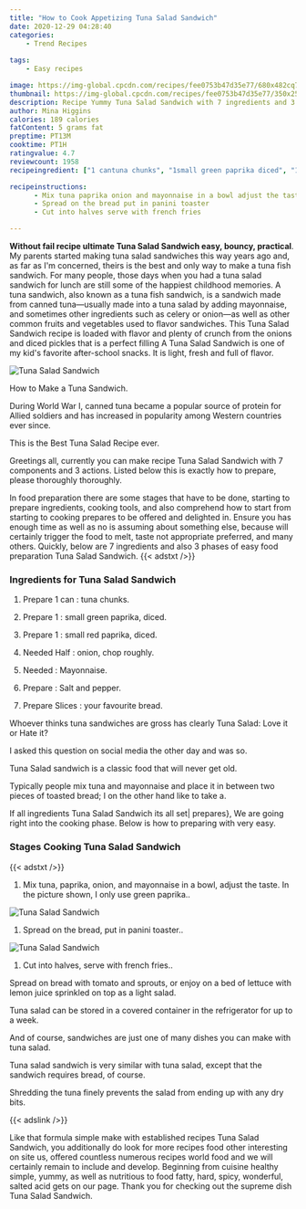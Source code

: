 ```yaml
---
title: "How to Cook Appetizing Tuna Salad Sandwich"
date: 2020-12-29 04:28:40
categories:
    - Trend Recipes
    
tags:
    - Easy recipes

image: https://img-global.cpcdn.com/recipes/fee0753b47d35e77/680x482cq70/tuna-salad-sandwich-recipe-main-photo.jpg
thumbnail: https://img-global.cpcdn.com/recipes/fee0753b47d35e77/350x250cq70/tuna-salad-sandwich-recipe-main-photo.jpg
description: Recipe Yummy Tuna Salad Sandwich with 7 ingredients and 3 stages of easy cooking.
author: Mina Higgins
calories: 189 calories
fatContent: 5 grams fat
preptime: PT13M
cooktime: PT1H
ratingvalue: 4.7
reviewcount: 1958
recipeingredient: ["1 cantuna chunks", "1small green paprika diced", "1small red paprika diced", "Halfonion chop roughly", "Mayonnaise", "Salt and pepper", "Slicesyour favourite bread"]

recipeinstructions: 
      - Mix tuna paprika onion and mayonnaise in a bowl adjust the taste In the picture shown I only use green paprika 
      - Spread on the bread put in panini toaster 
      - Cut into halves serve with french fries

---
```




**Without fail recipe ultimate Tuna Salad Sandwich easy, bouncy, practical**. My parents started making tuna salad sandwiches this way years ago and, as far as I&#39;m concerned, theirs is the best and only way to make a tuna fish sandwich. For many people, those days when you had a tuna salad sandwich for lunch are still some of the happiest childhood memories. A tuna sandwich, also known as a tuna fish sandwich, is a sandwich made from canned tuna—usually made into a tuna salad by adding mayonnaise, and sometimes other ingredients such as celery or onion—as well as other common fruits and vegetables used to flavor sandwiches. This Tuna Salad Sandwich recipe is loaded with flavor and plenty of crunch from the onions and diced pickles that is a perfect filling A Tuna Salad Sandwich is one of my kid&#39;s favorite after-school snacks. It is light, fresh and full of flavor.


![Tuna Salad Sandwich](https://img-global.cpcdn.com/recipes/fee0753b47d35e77/680x482cq70/tuna-salad-sandwich-recipe-main-photo.jpg "Tuna Salad Sandwich")



How to Make a Tuna Sandwich.

During World War I, canned tuna became a popular source of protein for Allied soldiers and has increased in popularity among Western countries ever since.

This is the Best Tuna Salad Recipe ever.


Greetings all, currently you can make recipe Tuna Salad Sandwich with 7 components and 3 actions. Listed below this is exactly how to prepare, please thoroughly thoroughly.

In food preparation there are some stages that have to be done, starting to prepare ingredients, cooking tools, and also comprehend how to start from starting to cooking prepares to be offered and delighted in. Ensure you has enough time as well as no is assuming about something else, because will certainly trigger the food to melt, taste not appropriate preferred, and many others. Quickly, below are 7 ingredients and also 3 phases of easy food preparation Tuna Salad Sandwich.
{{< adstxt />}}

### Ingredients for Tuna Salad Sandwich


1. Prepare 1 can : tuna chunks.

1. Prepare 1 : small green paprika, diced.

1. Prepare 1 : small red paprika, diced.

1. Needed Half : onion, chop roughly.

1. Needed  : Mayonnaise.

1. Prepare  : Salt and pepper.

1. Prepare Slices : your favourite bread.


Whoever thinks tuna sandwiches are gross has clearly Tuna Salad: Love it or Hate it?

I asked this question on social media the other day and was so.

Tuna Salad sandwich is a classic food that will never get old.

Typically people mix tuna and mayonnaise and place it in between two pieces of toasted bread; I on the other hand like to take a.


If all ingredients Tuna Salad Sandwich its all set| prepares}, We are going right into the cooking phase. Below is how to preparing with very easy.

### Stages Cooking Tuna Salad Sandwich

{{< adstxt />}}


1. Mix tuna, paprika, onion, and mayonnaise in a bowl, adjust the taste. In the picture shown, I only use green paprika..



![Tuna Salad Sandwich](https://img-global.cpcdn.com/steps/f261d75d35a047c4/160x128cq70/tuna-salad-sandwich-recipe-step-1-photo.jpg" "Tuna Salad Sandwich")



1. Spread on the bread, put in panini toaster..



![Tuna Salad Sandwich](https://img-global.cpcdn.com/steps/2da9864dad875d80/160x128cq70/tuna-salad-sandwich-recipe-step-2-photo.jpg" "Tuna Salad Sandwich")



1. Cut into halves, serve with french fries..




Spread on bread with tomato and sprouts, or enjoy on a bed of lettuce with lemon juice sprinkled on top as a light salad.

Tuna salad can be stored in a covered container in the refrigerator for up to a week.

And of course, sandwiches are just one of many dishes you can make with tuna salad.

Tuna salad sandwich is very similar with tuna salad, except that the sandwich requires bread, of course.

Shredding the tuna finely prevents the salad from ending up with any dry bits.


{{< adslink />}}

Like that formula simple make with established recipes Tuna Salad Sandwich, you additionally do look for more recipes food other interesting on site us, offered countless numerous recipes world food and we will certainly remain to include and develop. Beginning from cuisine healthy simple, yummy, as well as nutritious to food fatty, hard, spicy, wonderful, salted acid gets on our page. Thank you for checking out the supreme dish Tuna Salad Sandwich.
